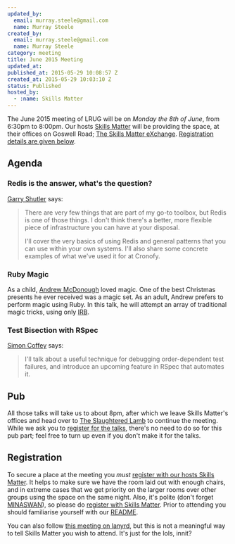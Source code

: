 ```yaml
---
updated_by:
  email: murray.steele@gmail.com
  name: Murray Steele
created_by:
  email: murray.steele@gmail.com
  name: Murray Steele
category: meeting
title: June 2015 Meeting
updated_at:
published_at: 2015-05-29 10:08:57 Z
created_at: 2015-05-29 10:03:10 Z
status: Published
hosted_by:
  - :name: Skills Matter
---
```


The June 2015 meeting of LRUG will be on *Monday the 8th of June*, from 6:30pm to 8:00pm.  Our hosts [Skills Matter](http://skillsmatter.com/) will be providing the space, at their offices on Goswell Road; [The Skills Matter eXchange](https://skillsmatter.com/locations/96-skills-matter-exchange).  <a href="#jun15registration">Registration details are given below</a>.

Agenda
------

### Redis is the answer, what's the question?

[Garry Shutler](http://gshutler.com) says:

> There are very few things that are part of my go-to toolbox, but Redis
> is one of those things. I don't think there's a better, more flexible
> piece of infrastructure you can have at your disposal.
>
> I'll cover the very basics of using Redis and general patterns that you
> can use within your own systems. I'll also share some concrete examples
> of what we've used it for at Cronofy.

### Ruby Magic

As a child, [Andrew McDonough](http://twitter.com/andrewmcdonough) loved
magic.  One of the best Christmas presents he ever received was a magic
set.  As an adult, Andrew prefers to perform magic using Ruby.  In this
talk, he will attempt an array of traditional magic tricks, using only
[IRB](https://en.wikipedia.org/wiki/Interactive_Ruby_Shell).

### Test Bisection with RSpec

[Simon Coffey](https://twitter.com/urbanautomaton) says:

> I'll talk about a useful technique for debugging order-dependent test
> failures, and introduce an upcoming feature in RSpec that automates it.

Pub
---

All those talks will take us to about 8pm, after which we leave Skills Matter's offices and head over to [The Slaughtered Lamb](http://www.theslaughteredlambpub.com/) to continue the meeting.  While we ask you to [register for the talks](#jun15registration), there's no need to do so for this pub part; feel free to turn up even if you don't make it for the talks.

Registration <a name="jun15registration">&nbsp;</a>
---------------------------------------------------

To secure a place at the meeting you *must* [register with our hosts Skills Matter](https://skillsmatter.com/meetups/7216-lrug-june-2015-meetup).  It helps to make sure we have the room laid out with enough chairs, and in extreme cases that we get priority on the larger rooms over other groups using the space on the same night.  Also, it's polite (don't forget [MINASWAN](http://oreilly.com/ruby/excerpts/ruby-learning-rails/ruby-glossary.html#I_indexterm_d1e32036)), so please do [register with Skills Matter](https://skillsmatter.com/meetups/7216-lrug-june-2015-meetup).  Prior to attending you should familiarise yourself with our [README](http://readme.lrug.org/).

You can also follow [this meeting on lanyrd](http://lanyrd.com/2015/lrug-june/), but this is not a meaningful way to tell Skills Matter you wish to attend.  It's just for the lols, innit?
